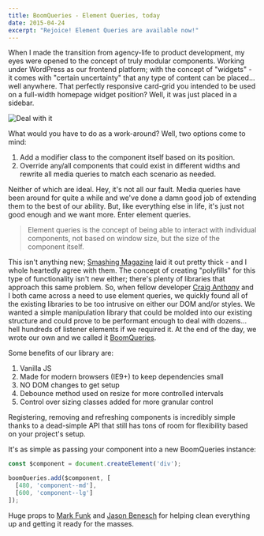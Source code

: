 ```yaml
---
title: BoomQueries - Element Queries, today
date: 2015-04-24
excerpt: "Rejoice! Element Queries are available now!"
---
```


When I made the transition from agency-life to product development, my eyes were opened to the concept of truly modular components. Working under WordPress as our frontend platform; with the concept of "widgets" - it comes with "certain uncertainty" that any type of content can be placed... well anywhere. That perfectly responsive card-grid you intended to be used on a full-width homepage widget position? Well, it was just placed in a sidebar.

<div class="u-textCenter"><img title="Deal with it" src="http://media.giphy.com/media/Zo9ACzmJgoqRy/giphy.gif"></div>

What would you have to do as a work-around? Well, two options come to mind:

1. Add a modifier class to the component itself based on its position.
1. Override any/all components that could exist in different widths and rewrite all media queries to match each scenario as needed.

Neither of which are ideal. Hey, it's not all our fault. Media queries have been around for quite a while and we've done a damn good job of extending them to the best of our ability. But, like everything else in life, it's just not good enough and we want more. Enter element queries.

> Element queries is the concept of being able to interact with individual components, not based on window size, but the size of the component itself.

This isn't anything new; [Smashing Magazine](http://www.smashingmagazine.com/2013/06/25/media-queries-are-not-the-answer-element-query-polyfill/) laid it out pretty thick - and I whole heartedly agree with them. The concept of creating "polyfills" for this type of functionality isn't new either; there's plenty of libraries that approach this same problem. So, when fellow developer [Craig Anthony](https://twitter.com/craig_anthony) and I both came across a need to use element queries, we quickly found all of the existing libraries to be too intrusive on either our DOM and/or styles. We wanted a simple manipulation library that could be molded into our existing structure and could prove to be performant enough to deal with dozens... hell hundreds of listener elements if we required it. At the end of the day, we wrote our own and we called it [BoomQueries](https://github.com/BoomTownROI/boomqueries).

Some benefits of our library are:

1. Vanilla JS
1. Made for modern browsers (IE9+) to keep dependencies small
1. NO DOM changes to get setup
1. Debounce method used on resize for more controlled intervals
1. Control over sizing classes added for more granular control

Registering, removing and refreshing components is incredibly simple thanks to a dead-simple API that still has tons of room for flexibility based on your project's setup.

It's as simple as passing your component into a new BoomQueries instance:

```js
const $component = document.createElement('div');

boomQueries.add($component, [
  [480, 'component--md'],
  [600, 'component--lg']
]);
```

Huge props to [Mark Funk](https://twitter.com/markfunk) and [Jason Benesch](https://twitter.com/jbenesch) for helping clean everything up and getting it ready for the masses.

